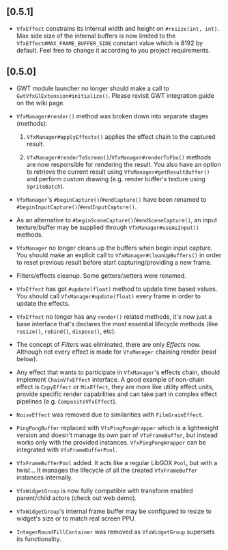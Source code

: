 ## [0.5.1]

- `VfxEffect` constrains its internal width and height on `#resize(int, int)`.
Max side size of the internal buffers is now limited to the `VfxEffect#MAX_FRAME_BUFFER_SIDE` constant value which is 8192 by default.
Feel free to change it according to you project requirements.

## [0.5.0]

- GWT module launcher no longer should make a call to `GwtVfxGlExtension#initialize()`. 
Please revisit GWT integration guide on the wiki page.

- `VfxManager#render()` method was broken down into separate stages (methods):

    1. `VfxManager#applyEffects()` applies the effect chain to the captured result.
    
    2. `VfxManager#renderToScreen()`/`VfxManager#renderToFbo()` methods are now responsible for rendering the result. 
    You also have an option to retrieve the current result using `VfxManager#getResultBuffer()` and perform custom drawing (e.g. render buffer's texture using `SpriteBatch`).
    
- `VfxManager`'s `#beginCapture()`/`#endCapture()` have been renamed to `#beginInputCapture()`/`#endInputCapture()`.

- As an alternative to `#beginSceneCapture()`/`#endSceneCapture()`, 
an input texture/buffer may be supplied through `VfxManager#useAsInput()` methods.

- `VfxManager` no longer cleans up the buffers when begin input capture. 
You should make an explicit call to `VfxManager#cleanUpBuffers()` 
in order to reset previous result before start capturing/providing a new frame.

- Filters/effects cleanup. Some getters/setters were renamed.

- `VfxEffect` has got `#update(float)` method to update time based values. You should call `VfxManager#update(float)` every frame in order to update the effects.

- `VfxEffect` no longer has any `render()` related methods, it's now just a base interface that's declares the most essential lifecycle methods (like `resize()`, `rebind()`, `dispose()`, etc).

- The concept of _Filters_ was eliminated, there are only _Effects_ now. Although not every effect is made for `VfxManager` chaining render (read below).

- Any effect that wants to participate in `VfxManager`'s effects chain, should implement `ChainVfxEffect` interface. A good example of non-chain effect is `CopyEffect` or `MixEffect`, they are more like utility effect units, provide specific render capabilities and can take part in complex effect pipelines (e.g. `CompositeVfxEffect`).   

- `NoiseEffect` was removed due to similarities with `FilmGrainEffect`.

- `PingPongBuffer` replaced with `VfxPingPongWrapper` which is a lightweight version and doesn't manage its own pair of `VfxFrameBuffer`, but instead works only with the provided instances.
`VfxPingPongWrapper` can be integrated with `VfxFrameBufferPool`.

- `VfxFrameBufferPool` added. It acts like a regular LibGDX `Pool`, but with a twist... It manages the lifecycle of all the created `VfxFrameBuffer` instances internally.

- `VfxWidgetGroup` is now fully compatible with transform enabled parent/child actors (check out web demo).

- `VfxWidgetGroup`'s internal frame buffer may be configured to resize to widget's size or to match real screen PPU.

- `IntegerRoundFillContainer` was removed as `VfxWidgetGroup` supersets its functionality.
